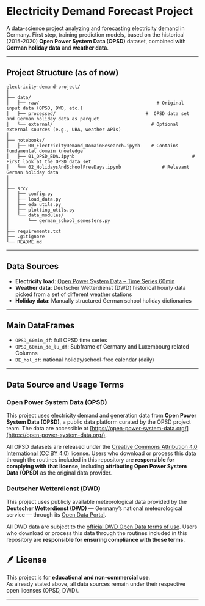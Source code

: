 #  Electricity Demand Forecast Project

A data-science project analyzing and forecasting electricity demand in Germany. First step, training prediction models, based on the historical (2015-2020) **Open Power System Data (OPSD)** dataset, combined with  **German holiday data** and **weather data**.

---

## Project Structure (as of now)

```
electricity-demand-project/
│
├── data/
│   ├── raw/                                           # Original input data (OPSD, DWD, etc.)
│   ├── processed/                                 #  OPSD data set and German holiday data as parquet
│   └── external/                                    # Optional external sources (e.g., UBA, weather APIs)
│
├── notebooks/
│   ├── 00_ElectricityDemand_DomainResearch.ipynb    # Contains fundamental domain knowledge
│   ├── 01_OPSD_EDA.ipynb                                           # First look at the OPSD data set
│   └── 02_HolidaysAndSchoolFreeDays.ipynb               # Relevant German holiday data
│   
│
├── src/
│   ├── config.py
│   ├── load_data.py
│   ├── eda_utils.py
│   ├── plotting_utils.py
│   └── data_modules/
│       └── german_school_semesters.py
│
├── requirements.txt
├── .gitignore
└── README.md
```

---

## Data Sources

- **Electricity load**: [Open Power System Data – Time Series 60min](https://data.open-power-system-data.org/time_series/)
- **Weather data**: Deutscher Wetterdienst (DWD) historical hourly data picked from a set of different weather stations
- **Holiday data**: Manually structured German school holiday dictionaries

---

## Main DataFrames

- `OPSD_60min_df`: full OPSD time series
- `OPSD_60min_de_lu_df`: Subframe of Germany and Luxembourg related Columns
- `DE_hol_df`: national holiday/school-free calendar (daily)

---

##  Data Source and Usage Terms

### Open Power System Data (OPSD)

This project uses electricity demand and generation data from **Open Power System Data (OPSD)**, a public data platform curated by the OPSD project team.
The data are accessible at [https://open-power-system-data.org/](https://open-power-system-data.org/).

All OPSD datasets are released under the [Creative Commons Attribution 4.0 International (CC BY 4.0)](https://creativecommons.org/licenses/by/4.0/) license. Users who download or process this data through the routines included in this repository are **responsible for complying with that license**, including **attributing Open Power System Data (OPSD)** as the original data provider.

### Deutscher Wetterdienst (DWD)

This project uses publicly available meteorological data provided by the **Deutscher Wetterdienst (DWD)** — Germany’s national meteorological service — through its [Open Data Portal](https://opendata.dwd.de/climate_environment/CDC/).

All DWD data are subject to the [official DWD Open Data terms of use](https://www.dwd.de/EN/service/copyright/copyright_artikel.html). Users who download or process this data through the routines included in this repository are **responsible for ensuring compliance with those terms**.


## 🪶 License

This project is for **educational and non-commercial use**.  
As already stated above, all data sources remain under their respective open licenses (OPSD, DWD).

---

